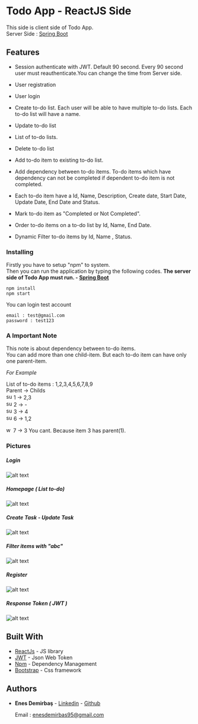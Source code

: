 # Todo App - ReactJS Side

This side is client side of Todo App.<br>
Server Side : [Spring Boot](https://github.com/eeness23/todoAppSpring)

## Features 
- Session authenticate with JWT. Default 90 second. Every 90 second user must reauthenticate.You can change the time from Server side.
- User registration
- User login

- Create to-do list. Each user will be able to have multiple to-do lists. Each to-do list will have a name.
- Update to-do list
- List of to-do lists.

- Delete to-do list

- Add to-do item to existing to-do list.

- Add dependency between to-do items. To-do items which have dependency can not be completed if dependent to-do item is not completed.<br>

- Each to-do item have a Id, Name, Description, Create date, Start Date, Update Date, End Date and Status.

- Mark to-do item as "Completed or Not Completed".

- Order to-do items on a to-do list by Id, Name, End Date.

- Dynamic Filter to-do items by Id, Name , Status. 

### Installing
Firstly you have to setup "npm" to system.<br>
Then you can run the application by typing the following codes.
**The server side of Todo App must run. - [Spring Boot](https://github.com/eeness23/todoAppSpring)**
```
npm install
npm start
```
You can login test account
```
email : test@gmail.com
password : test123
```

### A Important Note
This note is about dependency between to-do items.<br>
You can add more than one child-item. But each to-do item can have only one parent-item.<br>

_For Example_ <br>

List of to-do items : 1,2,3,4,5,6,7,8,9 <br>
Parent -> Childs <br>
<img src="https://cdn3.iconfinder.com/data/icons/basicolor-arrows-checks/24/149_check_ok-512.png" alt="success" width="16"/> 1 -> 2,3   <br>
<img src="https://cdn3.iconfinder.com/data/icons/basicolor-arrows-checks/24/149_check_ok-512.png" alt="success" width="16"/> 2 -> -   <br>
<img src="https://cdn3.iconfinder.com/data/icons/basicolor-arrows-checks/24/149_check_ok-512.png" alt="success" width="16"/> 3 -> 4   <br>
<img src="https://cdn3.iconfinder.com/data/icons/basicolor-arrows-checks/24/149_check_ok-512.png" alt="success" width="16"/> 6 -> 1,2 <br>

<img src="https://cdn1.iconfinder.com/data/icons/social-messaging-ui-color-round-1/254000/43-512.png" alt="wrong" width="15"/> 7 -> 3  You cant. Because item 3 has parent(1). 

### Pictures

##### Login

![alt text](https://i.ibb.co/6bQSVqc/Screenshot-from-2019-07-29-02-48-08.png)

##### Homepage ( List to-do)

![alt text](https://i.ibb.co/JHLDLv7/Screenshot-from-2019-07-29-02-48-24.png)

##### Create Task - Update Task

![alt text](https://i.ibb.co/YkqMn9c/Screenshot-from-2019-07-29-02-48-44.png)

##### Filter items with "abc"

![alt text](https://i.ibb.co/V01wN3Y/Screenshot-from-2019-07-29-02-47-33.png)

##### Register

![alt text](https://i.ibb.co/yFFQ3Vq/Screenshot-from-2019-07-29-02-54-52.png)

##### Response Token ( JWT )

![alt text](https://i.ibb.co/ByzN86v/Screenshot-from-2019-07-29-03-10-34.png)

## Built With

* [ReactJs](https://reactjs.org/) - JS library
* [JWT](https://jwt.io/) - Json Web Token
* [Npm](https://www.npmjs.com/) - Dependency Management
* [Bootstrap](https://getbootstrap.com/) - Css framework

## Authors

* **Enes Demirbaş**  - [Linkedin](https://www.linkedin.com/in/enesdemrbas) - [Github](https://github.com/eeness23) <br>

    Email : enesdemirbas95@gmail.com
